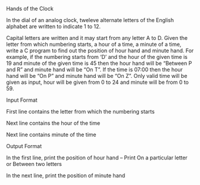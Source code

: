 Hands of the Clock

In the dial of an analog clock, tweleve alternate letters of the English alphabet are written to indicate 1 to 12.

Capital letters are written and it may start from any letter A to D. Given the letter from which numbering starts, a hour of a time, a minute of a time, write a C program to find out the position of hour hand and minute hand. For example, if the numbering starts from ‘D’ and the hour of the given time is 19 and minute of the given time is 45 then the hour hand will be “Between P and R” and minute hand will be “On T”. If the time is 07:00 then the hour hand will be “On P” and minute hand will be “On Z”. Only valid time will be given as input, hour will be given from 0 to 24 and minute will be from 0 to 59.

Input Format

First line contains the letter from which the numbering starts

Next line contains the hour of the time

Next line contains minute of the time

Output Format

In the first line, print the position of hour hand – Print On a particular letter or Between two letters

In the next line, print the position of minute hand
